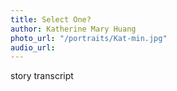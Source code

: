 ```yaml
---
title: Select One?
author: Katherine Mary Huang
photo_url: "/portraits/Kat-min.jpg"
audio_url:
---
```


story transcript